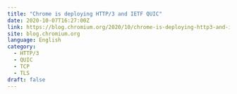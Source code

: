 ```yaml
---
title: "Chrome is deploying HTTP/3 and IETF QUIC"
date: 2020-10-07T16:27:00Z
link: https://blog.chromium.org/2020/10/chrome-is-deploying-http3-and-ietf-quic.html?utm_medium=RSS&utm_source=news.12bit.vn
site: blog.chromium.org
language: English
category:
  - HTTP/3
  - QUIC
  - TCP
  - TLS
draft: false
---
```


